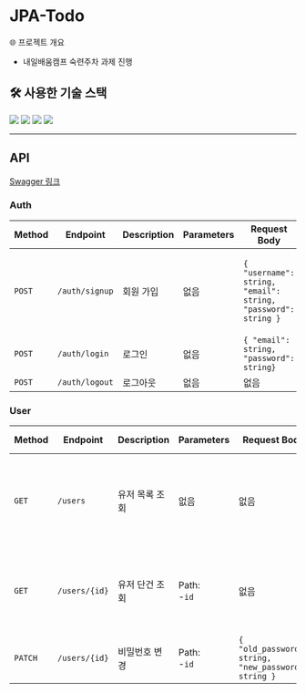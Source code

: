# JPA-Todo

🌐 프로젝트 개요
- 내일배움캠프 숙련주차 과제 진행

## 🛠 사용한 기술 스택

<img src="https://img.shields.io/badge/Java-b07219?style=flat-square&logoColor=white" />
<img src="https://img.shields.io/badge/Spring Boot-6DB33F?style=flat-square&logo=springboot&logoColor=white" />
<img src="https://img.shields.io/badge/Spring Data JPA-6DB33F?style=flat-square&logo=jpa&logoColor=white">
<img src="https://img.shields.io/badge/MySQL-4479A1?style=flat-square&logo=mysql&logoColor=white" />

***
## API

[Swagger 링크](https://wjswlgh96.github.io/swagger-docs/#/Author%20API/createAuthor)

### Auth

|Method|Endpoint|Description|Parameters| Request Body                                                 |Response| Status Code |
|---|---|---|---|--------------------------------------------------------------|---|-------------|
|`POST`|`/auth/signup`|회원 가입|없음|`{ "username": string, "email": string, "password": string }`|`{ "id": long, "username": string, "email": string, "createdAt": string, "modifiedAt": string }`|`200 OK`|
|`POST`|`/auth/login`|로그인|없음|`{ "email": string, "password": string}`|없음|`200 OK`|
|`POST`|`/auth/logout`|로그아웃|없음|없음|없음|`200 OK`|

### User
| Method |Endpoint| Description |Parameters| Request Body                                                 | Response                                                                                            | Status Code |
|-----|---|-------------|---|--------------------------------------------------------------|-----------------------------------------------------------------------------------------------------|-------------|
|`GET`|`/users`|유저 목록 조회|없음|없음| `[ { "id": long, "username": string, "email": string, "createdAt": string, "modifiedAt": string} ]` |`200 OK`|
|`GET`|`/users/{id}`|유저 단건 조회|Path:<br/>-`id`|없음|`{ "id": long, "username": string, "email": string, "createdAt": string, "modifiedAt": string}`|`200 OK`|
|`PATCH`|`/users/{id}`|비밀번호 변경|Path:<br/>-`id`|`{ "old_password": string, "new_password": string }`|없음|`200 OK`|